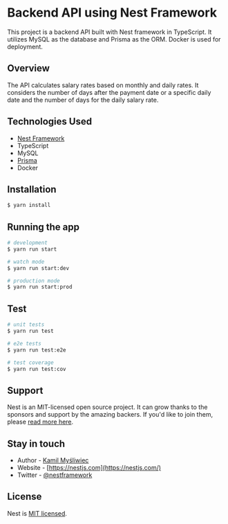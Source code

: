 # Backend API using Nest Framework

This project is a backend API built with Nest framework in TypeScript. It utilizes MySQL as the database and Prisma as the ORM. Docker is used for deployment.

## Overview

The API calculates salary rates based on monthly and daily rates. It considers the number of days after the payment date or a specific daily date and the number of days for the daily salary rate.

## Technologies Used

* [Nest Framework](https://github.com/nestjs/nest)
* TypeScript
* MySQL
* [Prisma](https://www.prisma.io/docs/getting-started/setup-prisma/start-from-scratch/relational-databases-node-mysql)
* Docker

## Installation

```bash
$ yarn install
```

## Running the app

```bash
# development
$ yarn run start

# watch mode
$ yarn run start:dev

# production mode
$ yarn run start:prod
```

## Test

```bash
# unit tests
$ yarn run test

# e2e tests
$ yarn run test:e2e

# test coverage
$ yarn run test:cov
```

## Support

Nest is an MIT-licensed open source project. It can grow thanks to the sponsors and support by the amazing backers. If you'd like to join them, please [read more here](https://docs.nestjs.com/support).

## Stay in touch

- Author - [Kamil Myśliwiec](https://kamilmysliwiec.com)
- Website - [https://nestjs.com](https://nestjs.com/)
- Twitter - [@nestframework](https://twitter.com/nestframework)

## License

Nest is [MIT licensed](LICENSE).
